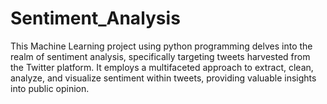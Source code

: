 # Sentiment_Analysis
This Machine Learning project using python programming delves into the realm of sentiment analysis, specifically targeting tweets harvested from the Twitter platform. It employs a multifaceted approach to extract, clean, analyze, and visualize sentiment within tweets, providing valuable insights into public opinion.
